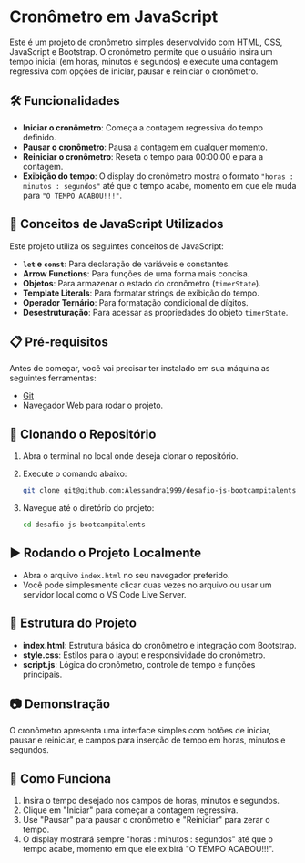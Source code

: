 # Cronômetro em JavaScript

Este é um projeto de cronômetro simples desenvolvido com HTML, CSS, JavaScript e Bootstrap. O cronômetro permite que o usuário insira um tempo inicial (em horas, minutos e segundos) e execute uma contagem regressiva com opções de iniciar, pausar e reiniciar o cronômetro.

## 🛠️ Funcionalidades

- **Iniciar o cronômetro**: Começa a contagem regressiva do tempo definido.
- **Pausar o cronômetro**: Pausa a contagem em qualquer momento.
- **Reiniciar o cronômetro**: Reseta o tempo para 00:00:00 e para a contagem.
- **Exibição do tempo**: O display do cronômetro mostra o formato `"horas : minutos : segundos"` até que o tempo acabe, momento em que ele muda para `"O TEMPO ACABOU!!!"`.

## 🧰 Conceitos de JavaScript Utilizados

Este projeto utiliza os seguintes conceitos de JavaScript:

- **`let` e `const`**: Para declaração de variáveis e constantes.
- **Arrow Functions**: Para funções de uma forma mais concisa.
- **Objetos**: Para armazenar o estado do cronômetro (`timerState`).
- **Template Literals**: Para formatar strings de exibição do tempo.
- **Operador Ternário**: Para formatação condicional de dígitos.
- **Desestruturação**: Para acessar as propriedades do objeto `timerState`.

## 📋 Pré-requisitos

Antes de começar, você vai precisar ter instalado em sua máquina as seguintes ferramentas:
- [Git](https://git-scm.com)
- Navegador Web para rodar o projeto.

## 🚀 Clonando o Repositório

1. Abra o terminal no local onde deseja clonar o repositório.
2. Execute o comando abaixo:

   ```bash
   git clone git@github.com:Alessandra1999/desafio-js-bootcampitalents.git

3. Navegue até o diretório do projeto:

   ```bash
   cd desafio-js-bootcampitalents

## ▶️ Rodando o Projeto Localmente

- Abra o arquivo `index.html` no seu navegador preferido.
- Você pode simplesmente clicar duas vezes no arquivo ou usar um servidor local como o VS Code Live Server.

## 📄 Estrutura do Projeto

- **index.html**: Estrutura básica do cronômetro e integração com Bootstrap.
- **style.css**: Estilos para o layout e responsividade do cronômetro.
- **script.js**: Lógica do cronômetro, controle de tempo e funções principais.

## 📷 Demonstração

O cronômetro apresenta uma interface simples com botões de iniciar, pausar e reiniciar, e campos para inserção de tempo em horas, minutos e segundos.

## 📝 Como Funciona

1. Insira o tempo desejado nos campos de horas, minutos e segundos.
2. Clique em "Iniciar" para começar a contagem regressiva.
3. Use "Pausar" para pausar o cronômetro e "Reiniciar" para zerar o tempo.
4. O display mostrará sempre "horas : minutos : segundos" até que o tempo acabe, momento em que ele exibirá "O TEMPO ACABOU!!!".

